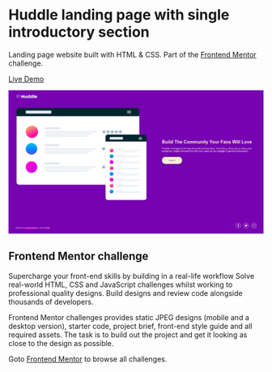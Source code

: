# Huddle landing page with single introductory section

Landing page website built with HTML & CSS. Part of the [Frontend Mentor](https://www.frontendmentor.io) challenge.

[Live Demo](https://awesome-huddle.netlify.app)

![Screenshot](huddle-screenshot.png)

## Frontend Mentor challenge

Supercharge your front-end skills by building in a real-life workflow
Solve real-world HTML, CSS and JavaScript challenges whilst working to professional quality designs. Build designs and review code alongside thousands of developers.

Frontend Mentor challenges provides static JPEG designs (mobile and a desktop version), starter code, project brief, front-end style guide and all required assets. The task is to build out the project and get it looking as close to the design as possible.

Goto [Frontend Mentor](https://www.frontendmentor.io/challenges) to browse all challenges.
